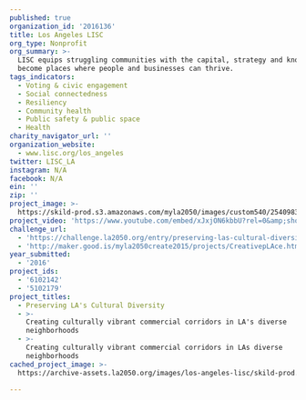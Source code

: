 ```yaml
---
published: true
organization_id: '2016136'
title: Los Angeles LISC
org_type: Nonprofit
org_summary: >-
  LISC equips struggling communities with the capital, strategy and know-how to
  become places where people and businesses can thrive.
tags_indicators:
  - Voting & civic engagement
  - Social connectedness
  - Resiliency
  - Community health
  - Public safety & public space
  - Health
charity_navigator_url: ''
organization_website:
  - www.lisc.org/los_angeles
twitter: LISC_LA
instagram: N/A
facebook: N/A
ein: ''
zip: ''
project_image: >-
  https://skild-prod.s3.amazonaws.com/myla2050/images/custom540/2540983165741-team91.png
project_video: 'https://www.youtube.com/embed/xJxjON6kbbU?rel=0&amp;showinfo=0'
challenge_url:
  - 'https://challenge.la2050.org/entry/preserving-las-cultural-diversity'
  - 'http://maker.good.is/myla2050create2015/projects/CreativepLAce.html'
year_submitted:
  - '2016'
project_ids:
  - '6102142'
  - '5102179'
project_titles:
  - Preserving LA's Cultural Diversity
  - >-
    Creating culturally vibrant commercial corridors in LA's diverse
    neighborhoods
  - >-
    Creating culturally vibrant commercial corridors in LAs diverse
    neighborhoods
cached_project_image: >-
  https://archive-assets.la2050.org/images/los-angeles-lisc/skild-prod.s3.amazonaws.com/myla2050/images/custom540/2540983165741-team91.png

---
```

